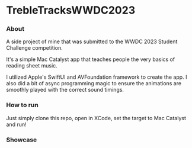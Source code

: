 # TrebleTracksWWDC2023


### About 

A side project of mine that was submitted to the WWDC 2023 Student Challenge competition.

It's a simple Mac Catalyst app that teaches people the very basics of reading sheet music. 

I utilized Apple's SwiftUI and AVFoundation framework to create the app. I also did a bit of async programming magic to ensure the animations are smoothly played with the correct sound timings.

### How to run

Just simply clone this repo, open in XCode, set the target to Mac Catalyst and run!

### Showcase
